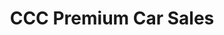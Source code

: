 ---
title: "CCC Premium Car Sales"
url: /ginsheim-gustavsburg/ccc-premium-car-sales/
shop: Autohaus
---